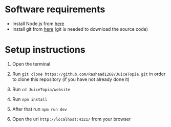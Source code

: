 # Software requirements

- Install Node.js from [here](https://nodejs.org/en/download/current)
- Install git from [here](https://git-scm.com/downloads) (git is needed to download the source code)

# Setup instructions

1. Open the terminal

2. Run `git clone https://github.com/Rashaad1268/JuiceTopia.git` in order to clone this repository (if you have not already done it)

3. Run `cd JuiceTopia/website`

4. Run `npm install`

5. After that run `npm run dev`

6. Open the url `http://localhost:4321/` from your browser
